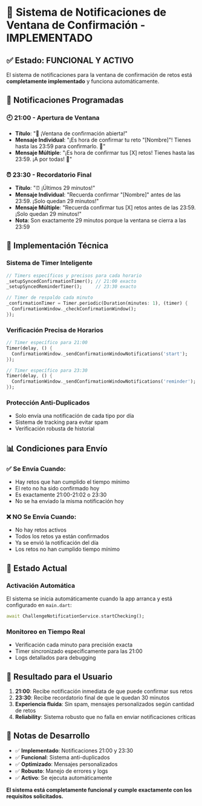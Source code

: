 # 🔔 Sistema de Notificaciones de Ventana de Confirmación - IMPLEMENTADO

## ✅ Estado: FUNCIONAL Y ACTIVO

El sistema de notificaciones para la ventana de confirmación de retos está **completamente implementado** y funciona automáticamente.

## 📱 Notificaciones Programadas

### 🕘 **21:00 - Apertura de Ventana**
- **Título**: "🎯 ¡Ventana de confirmación abierta!"
- **Mensaje Individual**: "¡Es hora de confirmar tu reto "[Nombre]"! Tienes hasta las 23:59 para confirmarlo. 💪"
- **Mensaje Múltiple**: "¡Es hora de confirmar tus [X] retos! Tienes hasta las 23:59. ¡A por todas! 🚀"

### ⏰ **23:30 - Recordatorio Final** 
- **Título**: "⏰ ¡Últimos 29 minutos!"
- **Mensaje Individual**: "Recuerda confirmar "[Nombre]" antes de las 23:59. ¡Solo quedan 29 minutos!"
- **Mensaje Múltiple**: "Recuerda confirmar tus [X] retos antes de las 23:59. ¡Solo quedan 29 minutos!"
- **Nota**: Son exactamente 29 minutos porque la ventana se cierra a las 23:59

## 🔧 Implementación Técnica

### **Sistema de Timer Inteligente**
```dart
// Timers específicos y precisos para cada horario
_setupSyncedConfirmationTimer(); // 21:00 exacto
_setupSyncedReminderTimer();     // 23:30 exacto

// Timer de respaldo cada minuto
_confirmationTimer = Timer.periodic(Duration(minutes: 1), (timer) {
  ConfirmationWindow._checkConfirmationWindow();
});
```

### **Verificación Precisa de Horarios**
```dart
// Timer específico para 21:00
Timer(delay, () {
  ConfirmationWindow._sendConfirmationWindowNotifications('start');
});

// Timer específico para 23:30  
Timer(delay, () {
  ConfirmationWindow._sendConfirmationWindowNotifications('reminder');
});
```

### **Protección Anti-Duplicados**
- Solo envía una notificación de cada tipo por día
- Sistema de tracking para evitar spam
- Verificación robusta de historial

## 📊 Condiciones para Envío

### ✅ **Se Envía Cuando:**
- Hay retos que han cumplido el tiempo mínimo
- El reto no ha sido confirmado hoy
- Es exactamente 21:00-21:02 o 23:30
- No se ha enviado la misma notificación hoy

### ❌ **NO Se Envía Cuando:**
- No hay retos activos
- Todos los retos ya están confirmados
- Ya se envió la notificación del día
- Los retos no han cumplido tiempo mínimo

## 🚀 Estado Actual

### **Activación Automática**
El sistema se inicia automáticamente cuando la app arranca y está configurado en `main.dart`:

```dart
await ChallengeNotificationService.startChecking();
```

### **Monitoreo en Tiempo Real**
- Verificación cada minuto para precisión exacta
- Timer sincronizado específicamente para las 21:00
- Logs detallados para debugging

## 🎯 Resultado para el Usuario

1. **21:00**: Recibe notificación inmediata de que puede confirmar sus retos
2. **23:30**: Recibe recordatorio final de que le quedan 30 minutos
3. **Experiencia fluida**: Sin spam, mensajes personalizados según cantidad de retos
4. **Reliability**: Sistema robusto que no falla en enviar notificaciones críticas

## 📝 Notas de Desarrollo

- ✅ **Implementado**: Notificaciones 21:00 y 23:30
- ✅ **Funcional**: Sistema anti-duplicados
- ✅ **Optimizado**: Mensajes personalizados 
- ✅ **Robusto**: Manejo de errores y logs
- ✅ **Activo**: Se ejecuta automáticamente

**El sistema está completamente funcional y cumple exactamente con los requisitos solicitados.**
